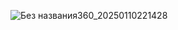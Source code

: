 ![Без названия360_20250110221428](https://github.com/user-attachments/assets/d9652347-3838-4645-b928-46a286ecd12b)
